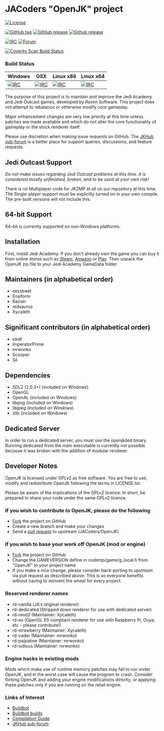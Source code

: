 # JACoders "OpenJK" project #

[![License](https://img.shields.io/badge/license-GPLv2-orange.svg)](https://github.com/JACoders/OpenJK/blob/master/LICENSE.txt)

[![GitHub tag](https://img.shields.io/github/tag/JACoders/OpenJK.svg)](https://github.com/JACoders/OpenJK/tags)
[![GitHub release](https://img.shields.io/github/release/JACoders/OpenJK.svg)](https://github.com/Unvanquished/JACoders/OpenJK/latest)
[![Github release](https://img.shields.io/github/downloads/JACoders/OpenJK/latest/total.svg)](https://github.com/JACoders/OpenJK/releases/latest)

[![IRC](https://img.shields.io/badge/irc-%23JACoders-brightgreen.svg)](http://unic0rn.github.io/tiramisu/jacoders/)
[![Forum](https://img.shields.io/badge/forum-JKHub.org%20OpenJK-brightgreen.svg)](http://jkhub.org/forum/51-discussion/)

[![Coverity Scan Build Status](https://scan.coverity.com/projects/1153/badge.svg)](https://scan.coverity.com/projects/1153)

### Build Status ###

| Windows | OSX | Linux x86 | Linux x64 |
|---------|-----|-----------|-----------|
| [![IRC](https://img.shields.io/badge/build-Windows-blue.svg)](http://jk.xd.cm/builders/windows) | [ ![IRC](https://img.shields.io/badge/build-OSX-blue.svg)](http://jk.xd.cm/builders/osx) | [ ![IRC](https://img.shields.io/badge/build-Linux%20x86-blue.svg)](http://jk.xd.cm/builders/linux) | [ ![IRC](https://img.shields.io/badge/build-Linux%20x64-blue.svg)](http://jk.xd.cm/builders/linux-64) |

The purpose of this project is to maintain and improve the Jedi Academy and Jedi Outcast games, developed by Raven Software. This project does not attempt to rebalance or otherwise modify core gameplay.

Major enhancement changes are very low priority at this time unless patches are made available and which do not alter the core functionality of gameplay or the stock renderer itself.

Please use discretion when making issue requests on GitHub. The [JKHub sub-forum](http://jkhub.org/forum/51-discussion/) is a better place for support queries, discussions, and feature requests.

## Jedi Outcast Support ##

_Do not make issues regarding Jedi Outcast problems at this time. It is considered mostly unfinished, broken, and to be used at your own risk!_

There is no Multiplayer code for JK2MP at all on our repository at this time. The Single-player support must be explicitly turned on in your own compile. The pre-built versions will not include this.

## 64-bit Support

64-bit is currently supported on non-Windows platforms.

## Installation ##

First, install Jedi Academy. If you don't already own the game you can buy it from online stores such as [Steam](http://store.steampowered.com/app/6020/), [Amazon](http://www.amazon.com/Star-Wars-Jedi-Knight-Academy-Pc/dp/B0000A2MCN) or [Play](http://www.play.com/Games/PC/4-/127805/Star-Wars-Jedi-Knight-Jedi-Academy/Product.html?searchstring=jedi+academy&searchsource=0&searchtype=allproducts&urlrefer=search). Then unpack the OpenJK zip file to your Jedi Academy GameData folder.

## Maintainers (in alphabetical order) ##

* eezstreet
* Ensiform
* Razish
* redsaurus
* Xycaleth

## Significant contributors (in alphabetical order) ##

* exidl
* ImperatorPrime
* mrwonko
* Scooper
* Sil

## Dependencies ##

* SDL2 (2.0.3+) (included on Windows)
* OpenGL
* OpenAL (included on Windows)
* libpng (included on Windows)
* libjpeg (included on Windows)
* zlib (included on Windows)

## Dedicated Server ##

In order to run a dedicated server, you must use the openjkded binary. Running dedicated from the main executable is currently not possible because it was broken with the addition of modular renderer.

## Developer Notes ##

OpenJK is licensed under GPLv2 as free software. You are free to use, modify and redistribute OpenJK following the terms in LICENSE.txt.

Please be aware of the implications of the GPLv2 licence. In short, be prepared to share your code under the same GPLv2 licence.

### If you wish to contribute to OpenJK, please do the following ###
* [Fork](https://github.com/JACoders/OpenJK/fork) the project on GitHub
* Create a new branch and make your changes
* Send a [pull request](https://help.github.com/articles/creating-a-pull-request) to upstream (JACoders/OpenJK)

### If you wish to base your work off OpenJK (mod or engine) ###
* [Fork](https://github.com/JACoders/OpenJK/fork) the project on GitHub
* Change the GAMEVERSION define in codemp/game/g_local.h from "OpenJK" to your project name
* If you make a nice change, please consider back-porting to upstream via pull request as described above. This is so everyone benefits without having to reinvent the wheel for every project.

### Reserved renderer names ###
* rd-vanilla (JA's original renderer)
* rd-dedicated (Stripped down renderer for use with dedicated server)
* rd-rend2 (Maintainer: Xycaleth)
* rd-es (OpenGL ES compliant renderer for use with Raspberry Pi, Ouya, etc - please contribute!)
* rd-strawberry (Maintainer: Xycaleth)
* rd-vader (Maintainer: mrwonko)
* rd-palpatine (Maintainer: mrwonko)
* rd-sidious (Maintainer: mrwonko)

### Engine hacks in existing mods ###
Mods which make use of runtime memory patches may fail to run under OpenJK, and in the worst case will cause the program to crash. Consider forking OpenJK and adding your engine modifications directly, or applying these patches only if you are running on the retail engine.

### Links of Interest ###
* [Buildbot](http://jk.xd.cm/)
* [Buildbot builds](http://builds.openjk.org/)
* [Compilation Guide](https://github.com/JACoders/OpenJK/wiki/Compilation-guide)
* [JKHub sub-forum](http://jkhub.org/forum/51-discussion/)
